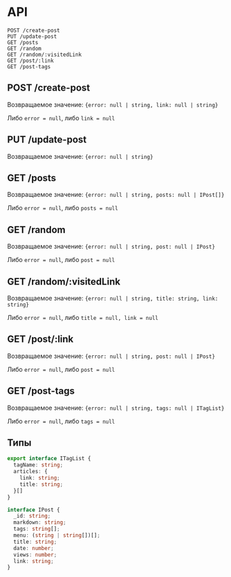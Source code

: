 # API


```
POST /create-post
PUT /update-post
GET /posts
GET /random
GET /random/:visitedLink
GET /post/:link
GET /post-tags
```

## POST /create-post
Возвращаемое значение:
```{error: null | string, link: null | string}```

Либо `error = null`, либо `link = null`

## PUT /update-post
Возвращаемое значение:
```{error: null | string}```

## GET /posts
Возвращаемое значение:
```{error: null | string, posts: null | IPost[]}```

Либо `error = null`, либо `posts = null`

## GET /random
Возвращаемое значение:
```{error: null | string, post: null | IPost}```

Либо `error = null`, либо `post = null`

## GET /random/:visitedLink
Возвращаемое значение:
```{error: null | string, title: string, link: string}```

Либо `error = null`, либо `title = null, link = null`

## GET /post/:link
Возвращаемое значение:
```{error: null | string, post: null | IPost}```

Либо `error = null`, либо `post = null`

## GET /post-tags
Возвращаемое значение:
```{error: null | string, tags: null | ITagList}```

Либо `error = null`, либо `tags = null`

## Типы

```ts
export interface ITagList {
  tagName: string;
  articles: {
    link: string;
    title: string;
  }[]
}

interface IPost {
  _id: string;
  markdown: string;
  tags: string[];
  menu: (string | string[])[];
  title: string;
  date: number;
  views: number;
  link: string;
}
```